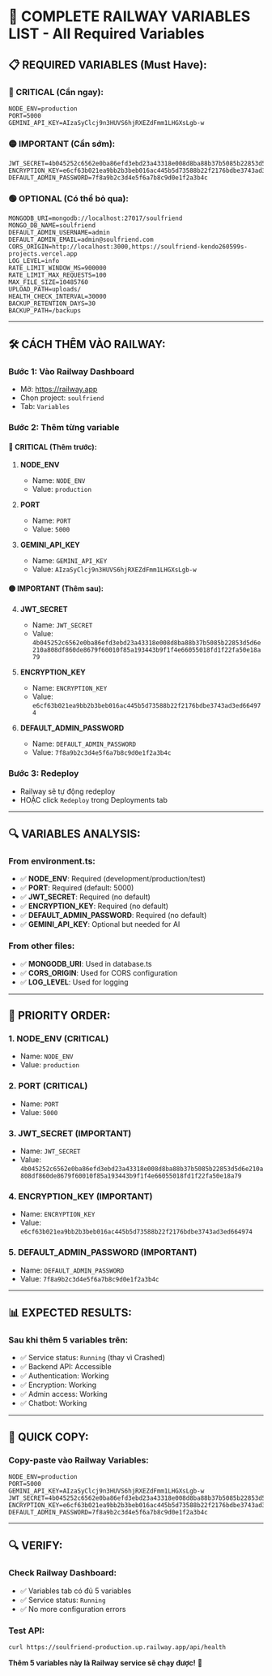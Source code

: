 # 🔐 COMPLETE RAILWAY VARIABLES LIST - All Required Variables

## 📋 **REQUIRED VARIABLES (Must Have):**

### **🔴 CRITICAL (Cần ngay):**
```
NODE_ENV=production
PORT=5000
GEMINI_API_KEY=AIzaSyClcj9n3HUVS6hjRXEZdFmm1LHGXsLgb-w
```

### **🟡 IMPORTANT (Cần sớm):**
```
JWT_SECRET=4b045252c6562e0ba86efd3ebd23a43318e008d8ba88b37b5085b22853d5d6e210a808df860de8679f60010f85a193443b9f1f4e66055018fd1f22fa50e18a79
ENCRYPTION_KEY=e6cf63b021ea9bb2b3beb016ac445b5d73588b22f2176bdbe3743ad3ed664974
DEFAULT_ADMIN_PASSWORD=7f8a9b2c3d4e5f6a7b8c9d0e1f2a3b4c
```

### **🟢 OPTIONAL (Có thể bỏ qua):**
```
MONGODB_URI=mongodb://localhost:27017/soulfriend
MONGO_DB_NAME=soulfriend
DEFAULT_ADMIN_USERNAME=admin
DEFAULT_ADMIN_EMAIL=admin@soulfriend.com
CORS_ORIGIN=http://localhost:3000,https://soulfriend-kendo260599s-projects.vercel.app
LOG_LEVEL=info
RATE_LIMIT_WINDOW_MS=900000
RATE_LIMIT_MAX_REQUESTS=100
MAX_FILE_SIZE=10485760
UPLOAD_PATH=uploads/
HEALTH_CHECK_INTERVAL=30000
BACKUP_RETENTION_DAYS=30
BACKUP_PATH=/backups
```

---

## 🛠️ **CÁCH THÊM VÀO RAILWAY:**

### **Bước 1: Vào Railway Dashboard**
- Mở: https://railway.app
- Chọn project: `soulfriend`
- Tab: `Variables`

### **Bước 2: Thêm từng variable**

#### **🔴 CRITICAL (Thêm trước):**
1. **NODE_ENV**
   - Name: `NODE_ENV`
   - Value: `production`

2. **PORT**
   - Name: `PORT`
   - Value: `5000`

3. **GEMINI_API_KEY**
   - Name: `GEMINI_API_KEY`
   - Value: `AIzaSyClcj9n3HUVS6hjRXEZdFmm1LHGXsLgb-w`

#### **🟡 IMPORTANT (Thêm sau):**
4. **JWT_SECRET**
   - Name: `JWT_SECRET`
   - Value: `4b045252c6562e0ba86efd3ebd23a43318e008d8ba88b37b5085b22853d5d6e210a808df860de8679f60010f85a193443b9f1f4e66055018fd1f22fa50e18a79`

5. **ENCRYPTION_KEY**
   - Name: `ENCRYPTION_KEY`
   - Value: `e6cf63b021ea9bb2b3beb016ac445b5d73588b22f2176bdbe3743ad3ed664974`

6. **DEFAULT_ADMIN_PASSWORD**
   - Name: `DEFAULT_ADMIN_PASSWORD`
   - Value: `7f8a9b2c3d4e5f6a7b8c9d0e1f2a3b4c`

### **Bước 3: Redeploy**
- Railway sẽ tự động redeploy
- HOẶC click `Redeploy` trong Deployments tab

---

## 🔍 **VARIABLES ANALYSIS:**

### **From environment.ts:**
- ✅ **NODE_ENV**: Required (development/production/test)
- ✅ **PORT**: Required (default: 5000)
- ✅ **JWT_SECRET**: Required (no default)
- ✅ **ENCRYPTION_KEY**: Required (no default)
- ✅ **DEFAULT_ADMIN_PASSWORD**: Required (no default)
- ✅ **GEMINI_API_KEY**: Optional but needed for AI

### **From other files:**
- ✅ **MONGODB_URI**: Used in database.ts
- ✅ **CORS_ORIGIN**: Used for CORS configuration
- ✅ **LOG_LEVEL**: Used for logging

---

## 🎯 **PRIORITY ORDER:**

### **1. NODE_ENV** (CRITICAL)
- Name: `NODE_ENV`
- Value: `production`

### **2. PORT** (CRITICAL)
- Name: `PORT`
- Value: `5000`

### **3. JWT_SECRET** (IMPORTANT)
- Name: `JWT_SECRET`
- Value: `4b045252c6562e0ba86efd3ebd23a43318e008d8ba88b37b5085b22853d5d6e210a808df860de8679f60010f85a193443b9f1f4e66055018fd1f22fa50e18a79`

### **4. ENCRYPTION_KEY** (IMPORTANT)
- Name: `ENCRYPTION_KEY`
- Value: `e6cf63b021ea9bb2b3beb016ac445b5d73588b22f2176bdbe3743ad3ed664974`

### **5. DEFAULT_ADMIN_PASSWORD** (IMPORTANT)
- Name: `DEFAULT_ADMIN_PASSWORD`
- Value: `7f8a9b2c3d4e5f6a7b8c9d0e1f2a3b4c`

---

## 📊 **EXPECTED RESULTS:**

### **Sau khi thêm 5 variables trên:**
- ✅ Service status: `Running` (thay vì Crashed)
- ✅ Backend API: Accessible
- ✅ Authentication: Working
- ✅ Encryption: Working
- ✅ Admin access: Working
- ✅ Chatbot: Working

---

## 🚀 **QUICK COPY:**

### **Copy-paste vào Railway Variables:**
```
NODE_ENV=production
PORT=5000
GEMINI_API_KEY=AIzaSyClcj9n3HUVS6hjRXEZdFmm1LHGXsLgb-w
JWT_SECRET=4b045252c6562e0ba86efd3ebd23a43318e008d8ba88b37b5085b22853d5d6e210a808df860de8679f60010f85a193443b9f1f4e66055018fd1f22fa50e18a79
ENCRYPTION_KEY=e6cf63b021ea9bb2b3beb016ac445b5d73588b22f2176bdbe3743ad3ed664974
DEFAULT_ADMIN_PASSWORD=7f8a9b2c3d4e5f6a7b8c9d0e1f2a3b4c
```

---

## 🔍 **VERIFY:**

### **Check Railway Dashboard:**
- ✅ Variables tab có đủ 5 variables
- ✅ Service status: `Running`
- ✅ No more configuration errors

### **Test API:**
```bash
curl https://soulfriend-production.up.railway.app/api/health
```

**Thêm 5 variables này là Railway service sẽ chạy được!** 🎯


